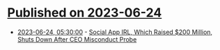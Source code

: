 # [Published on 2023-06-24](index.md)

* [2023-06-24, 05:30:00](https://tech.slashdot.org/story/23/06/24/0130236/social-app-irl-which-raised-200-million-shuts-down-after-ceo-misconduct-probe?utm_source=rss1.0mainlinkanon&utm_medium=feed) - [Social App IRL, Which Raised $200 Million, Shuts Down After CEO Misconduct Probe](https://tech.slashdot.org/story/23/06/24/0130236/social-app-irl-which-raised-200-million-shuts-down-after-ceo-misconduct-probe?utm_source=rss1.0mainlinkanon&utm_medium=feed)
